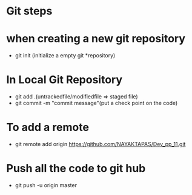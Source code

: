 # Git steps

# when creating a new git repository
* git init (initialize a empty git *repository)

# In Local Git Repository
* git add .(untrackedfile/modifiedfile => staged file)
* git commit -m "commit message"(put a check point on the code)

# To add a remote
* git remote add origin https://github.com/NAYAKTAPAS/Dev_pp_11.git

# Push all the code to git hub
* git push -u origin master
